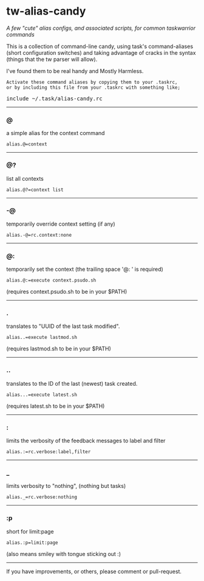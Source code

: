 # tw-alias-candy
_A few "cute" alias configs, and associated scripts, for common taskwarrior commands_

This is a collection of command-line candy, using task's command-aliases (short configuration switches) and taking advantage of cracks in the syntax (things that the tw parser will allow).

I've found them to be real handy and Mostly Harmless. 

    Activate these command aliases by copying them to your .taskrc, 
    or by including this file from your .taskrc with something like;
<pre>
include ~/.task/alias-candy.rc
</pre>
----
###    @
a simple alias for the context command

    alias.@=context 
----
###    @?
list all contexts

    alias.@?=context list
----
###    -@
temporarily override context setting (if any)

    alias.-@=rc.context:none
----
###    @:
temporarily set the context (the trailing space '@: ' is required)

    alias.@:=execute context.psudo.sh
    
(requires context.psudo.sh to be in your $PATH)

----
###    .
translates to "UUID of the last task modified".

    alias..=execute lastmod.sh

(requires lastmod.sh to be in your $PATH)

----
###    ..
translates to the ID of the last (newest) task created.

    alias...=execute latest.sh

(requires latest.sh to be in your $PATH)

----
###    :
limits the verbosity of the feedback messages to label and filter

    alias.:=rc.verbose:label,filter
----
###    _
limits verbosity to "nothing", (nothing but tasks)

    alias._=rc.verbose:nothing
----
###    :p
short for limit:page

    alias.:p=limit:page

(also means smiley with tongue sticking out :)

----                                                  
If you have improvements, or others, please comment or pull-request.
